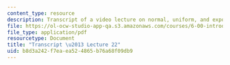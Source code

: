 ```yaml
---
content_type: resource
description: Transcript of a video lecture on normal, uniform, and exponential distributions.
file: https://ol-ocw-studio-app-qa.s3.amazonaws.com/courses/6-00-introduction-to-computer-science-and-programming-fall-2008/b8d3a242f7eaea524865b76a68f09db9_6-00F08-L22.pdf
file_type: application/pdf
resourcetype: Document
title: "Transcript \u2013 Lecture 22"
uid: b8d3a242-f7ea-ea52-4865-b76a68f09db9
---
```

